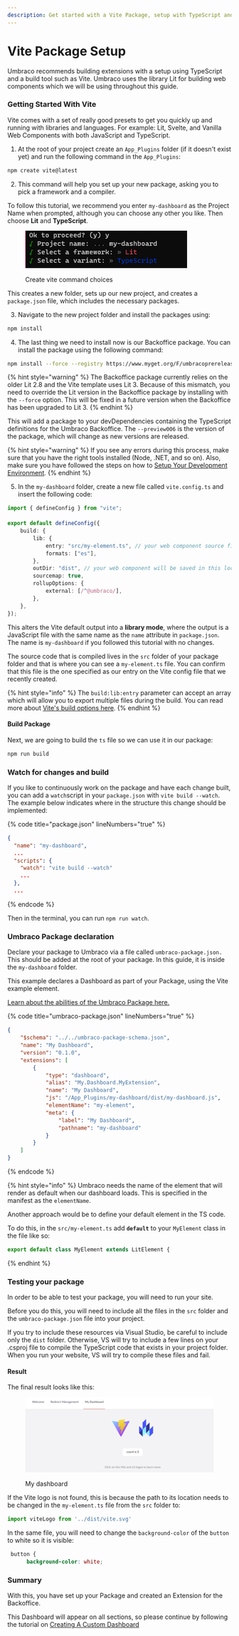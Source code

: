 ```yaml
---
description: Get started with a Vite Package, setup with TypeScript and Lit
---
```


# Vite Package Setup

Umbraco recommends building extensions with a setup using TypeScript and a build tool such as Vite. Umbraco uses the library Lit for building web components which we will be using throughout this guide.

### Getting Started With Vite

Vite comes with a set of really good presets to get you quickly up and running with libraries and languages. For example: Lit, Svelte, and Vanilla Web Components with both JavaScript and TypeScript.

1. At the root of your project create an `App_Plugins` folder (if it doesn't exist yet) and run the following command in the `App_Plugins`:

```bash
npm create vite@latest
```

2. This command will help you set up your new package, asking you to pick a framework and a compiler.

To follow this tutorial, we recommend you enter `my-dashboard` as the Project Name when prompted, although you can choose any other you like. Then choose **Lit** and **TypeScript**.

<figure><img src="../../.gitbook/assets/Vite_Package_Setup_Image_Install.png" alt=""><figcaption><p>Create vite command choices</p></figcaption></figure>

This creates a new folder, sets up our new project, and creates a `package.json` file, which includes the necessary packages.

3. Navigate to the new project folder and install the packages using:

```bash
npm install
```

4. The last thing we need to install now is our Backoffice package. You can install the package using the following command:

```bash
npm install --force --registry https://www.myget.org/F/umbracoprereleases/npm/ -D @umbraco-cms/backoffice@14.0.0--preview006
```

{% hint style="warning" %}
The Backoffice package currently relies on the older Lit 2.8 and the Vite template uses Lit 3. Because of this mismatch, you need to override the Lit version in the Backoffice package by installing with the `--force` option. This will be fixed in a future version when the Backoffice has been upgraded to Lit 3.
{% endhint %}

This will add a package to your devDependencies containing the TypeScript definitions for the Umbraco Backoffice. The `--preview006` is the version of the package, which will change as new versions are released.

{% hint style="warning" %}
If you see any errors during this process, make sure that you have the right tools installed (Node, .NET, and so on). Also, make sure you have followed the steps on how to [Setup Your Development Environment](./).
{% endhint %}

5. In the `my-dashboard` folder, create a new file called `vite.config.ts` and insert the following code:

```ts
import { defineConfig } from "vite";

export default defineConfig({
    build: {
        lib: {
            entry: "src/my-element.ts", // your web component source file
            formats: ["es"],
        },
        outDir: "dist", // your web component will be saved in this location
        sourcemap: true,
        rollupOptions: {
            external: [/^@umbraco/],
        },
    },
});
```

This alters the Vite default output into a **library mode**, where the output is a JavaScript file with the same name as the `name` attribute in `package.json`. The name is `my-dashboard` if you followed this tutorial with no changes.

The source code that is compiled lives in the `src` folder of your package folder and that is where you can see a `my-element.ts` file. You can confirm that this file is the one specified as our entry on the Vite config file that we recently created.

{% hint style="info" %}
The `build:lib:entry` parameter can accept an array which will allow you to export multiple files during the build. You can read more about [Vite's build options here](https://vitejs.dev/config/build-options.html#build-lib).
{% endhint %}

#### Build Package

Next, we are going to build the `ts` file so we can use it in our package:

```bash
npm run build
```

### Watch for changes and build

If you like to continuously work on the package and have each change built, you can add a `watch`script in your `package.json` with `vite build --watch`. The example below indicates where in the structure this change should be implemented:

{% code title="package.json" lineNumbers="true" %}
```json
{
  "name": "my-dashboard",
  ...
  "scripts": {
    "watch": "vite build --watch"
    ...
  },
  ...
```
{% endcode %}

Then in the terminal, you can run `npm run watch`.

### Umbraco Package declaration

Declare your package to Umbraco via a file called `umbraco-package.json.` This should be added at the root of your package. In this guide, it is inside the `my-dashboard` folder.

This example declares a Dashboard as part of your Package, using the Vite example element.

[Learn about the abilities of the Umbraco Package here.](../package-manifest.md)

{% code title="umbraco-package.json" lineNumbers="true" %}
```json
{
    "$schema": "../../umbraco-package-schema.json",
    "name": "My Dashboard",
    "version": "0.1.0",
    "extensions": [
        {
            "type": "dashboard",
            "alias": "My.Dashboard.MyExtension",
            "name": "My Dashboard",
            "js": "/App_Plugins/my-dashboard/dist/my-dashboard.js",
            "elementName": "my-element",
            "meta": {
                "label": "My Dashboard",
                "pathname": "my-dashboard"
            }
        }
    ]
}
```
{% endcode %}

{% hint style="info" %}
Umbraco needs the name of the element that will render as default when our dashboard loads. This is specified in the manifest as the `elementName`.

Another approach would be to define your default element in the TS code.

To do this, in the `src/my-element.ts` add **`default`** to your `MyElement` class in the file like so:

```ts
export default class MyElement extends LitElement {
```
{% endhint %}

### Testing your package

In order to be able to test your package, you will need to run your site.

Before you do this, you will need to include all the files in the `src` folder and the `umbraco-package.json` file into your project.

If you try to include these resources via Visual Studio, be careful to include only the `dist` folder. Otherwise, VS will try to include a few lines on your .csproj file to compile the TypeScript code that exists in your project folder. When you run your website, VS will try to compile these files and fail.

#### Result

The final result looks like this:

<figure><img src="../../.gitbook/assets/Vite_Package_Setup_Dashboard.png" alt=""><figcaption><p>My dashboard</p></figcaption></figure>

If the Vite logo is not found, this is because the path to its location needs to be changed in the `my-element.ts` file from the `src` folder to:

```typescript
import viteLogo from '../dist/vite.svg'
```

In the same file, you will need to change the `background-color` of the `button` to white so it is visible:

```css
 button {
      background-color: white;
```

### Summary

With this, you have set up your Package and created an Extension for the Backoffice.

This Dashboard will appear on all sections, so please continue by following the tutorial on [Creating A Custom Dashboard](../../tutorials/creating-a-custom-dashboard.md)
